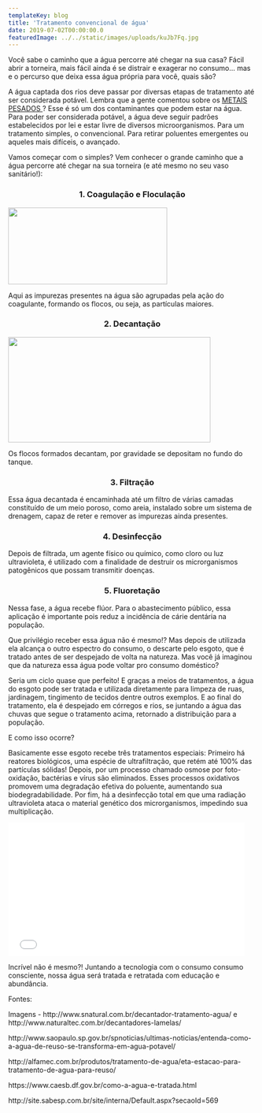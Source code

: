 ```yaml
---
templateKey: blog
title: 'Tratamento convencional de água'
date: 2019-07-02T00:00:00.0
featuredImage: ../../static/images/uploads/kuJb7Fq.jpg
---
```


<p style="text-align: left;">Você sabe o caminho que a água percorre até chegar na sua casa? Fácil abrir a torneira, mais fácil ainda é se distrair e exagerar no consumo... mas e o percurso que deixa essa água própria para você, quais são?
</p>
<p style="text-align: left;">A água captada dos rios deve passar por diversas etapas de tratamento até ser considerada potável. Lembra que a gente comentou sobre os 
  <a href="http://seivajr.com/metais-pesados/">METAIS PESADOS 
  </a>? Esse é só um dos contaminantes que podem estar na água. Para poder ser considerada potável, a água deve seguir padrões estabelecidos por lei e estar livre de diversos microorganismos. Para um tratamento simples, o convencional. Para retirar poluentes emergentes ou aqueles mais difíceis, o avançado.
</p>
<p>Vamos começar com o simples? Vem conhecer o grande caminho que a água percorre até chegar na sua torneira (e até mesmo no seu vaso sanitário!):
</p>
<h3 style="text-align: center;">
  <b>1. Coagulação e Floculação
  </b>
</h3>
<p style="text-align: center;"> 
</p>
<p>
  <img src="https://i.imgur.com/p30UBYE.jpg" alt="" width="323" height="156" />
</p>
<p>Aqui as impurezas presentes na água são agrupadas pela ação do coagulante, formando os flocos, ou seja, as partículas maiores.
</p>
<h3 style="text-align: center;">
  <b>2. Decantação
  </b>
</h3>
<p>
    <img src="https://i.imgur.com/vBFxDNc.png" alt="" width="411" height="214" />
</p>
<p>Os flocos formados decantam, por gravidade se depositam no fundo do tanque.
</p>
<h3 style="text-align: center;">
  <b>3. Filtração
  </b>
</h3>
<p>Essa água decantada é encaminhada até um filtro de várias camadas constituído de um meio poroso, como areia, instalado sobre um sistema de drenagem, capaz de reter e remover as impurezas ainda presentes.
</p>
<h3 style="text-align: center;">
  <b>4. Desinfecção
  </b>
</h3>
<p>Depois de filtrada, um agente físico ou químico, como cloro ou luz ultravioleta, é utilizado com a finalidade de destruir os microrganismos patogênicos que possam transmitir doenças. 
</p>
<h3 style="text-align: center;">
  <b>5. Fluoretação
  </b>
</h3>
<p>Nessa fase, a água recebe flúor. Para o abastecimento público, essa aplicação é importante pois reduz a incidência de cárie dentária na população. 
</p>
<p> 
</p>
<p>Que privilégio receber essa água não é mesmo!? Mas depois de utilizada ela alcança o outro espectro do consumo, o descarte pelo esgoto, que é tratado antes de ser despejado de volta na natureza. Mas você já imaginou que da natureza essa água pode voltar pro consumo doméstico?
</p>
<p>Seria um ciclo quase que perfeito! E graças a meios de tratamentos, a água do esgoto pode ser tratada e utilizada diretamente para limpeza de ruas, jardinagem, tingimento de tecidos dentre outros exemplos. E ao final do tratamento, ela é despejado em córregos e rios, se juntando a água das chuvas que segue o tratamento acima, retornado a distribuição para a população. 
</p>
<p>E como isso ocorre? 
</p>
<p>Basicamente esse esgoto recebe três tratamentos especiais: Primeiro há reatores biológicos, uma espécie de ultrafiltração, que retém até 100% das partículas sólidas! Depois, por um processo chamado osmose por foto-oxidação, bactérias e vírus são eliminados. Esses processos oxidativos promovem uma degradação efetiva do poluente, aumentando sua biodegradabilidade. Por fim, há a desinfecção total em que uma radiação ultravioleta ataca o material genético dos microrganismos, impedindo sua multiplicação. 
</p>
<p>
  <iframe src="//giphy.com/embed/2q0QCQLagAk5q" width="480" height="271" frameborder="0">
  </iframe>
</p>
<p>Incrível não é mesmo?! Juntando a tecnologia com o consumo consumo consciente, nossa água será tratada e retratada com educação e abundância. 
</p>
<p> 
</p>
<p>Fontes:
</p>
<p>Imagens - http://www.snatural.com.br/decantador-tratamento-agua/ e http://www.naturaltec.com.br/decantadores-lamelas/
</p>
<p>http://www.saopaulo.sp.gov.br/spnoticias/ultimas-noticias/entenda-como-a-agua-de-reuso-se-transforma-em-agua-potavel/
</p>
<p>http://alfamec.com.br/produtos/tratamento-de-agua/eta-estacao-para-tratamento-de-agua-para-reuso/
</p>
<p>https://www.caesb.df.gov.br/como-a-agua-e-tratada.html
</p>
<p>http://site.sabesp.com.br/site/interna/Default.aspx?secaoId=569
</p>
